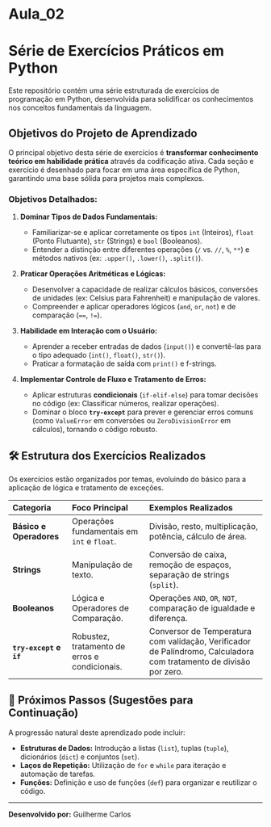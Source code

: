 # Aula_02

#  Série de Exercícios Práticos em Python

Este repositório contém uma série estruturada de exercícios de programação em Python, desenvolvida para solidificar os conhecimentos nos conceitos fundamentais da linguagem.

##  Objetivos do Projeto de Aprendizado

O principal objetivo desta série de exercícios é **transformar conhecimento teórico em habilidade prática** através da codificação ativa. Cada seção e exercício é desenhado para focar em uma área específica de Python, garantindo uma base sólida para projetos mais complexos.

### Objetivos Detalhados:

1.  **Dominar Tipos de Dados Fundamentais:**
    * Familiarizar-se e aplicar corretamente os tipos `int` (Inteiros), `float` (Ponto Flutuante), `str` (Strings) e `bool` (Booleanos).
    * Entender a distinção entre diferentes operações (`/` vs. `//`, `%`, `**`) e métodos nativos (ex: `.upper()`, `.lower()`, `.split()`).

2.  **Praticar Operações Aritméticas e Lógicas:**
    * Desenvolver a capacidade de realizar cálculos básicos, conversões de unidades (ex: Celsius para Fahrenheit) e manipulação de valores.
    * Compreender e aplicar operadores lógicos (`and`, `or`, `not`) e de comparação (`==`, `!=`).

3.  **Habilidade em Interação com o Usuário:**
    * Aprender a receber entradas de dados (`input()`) e convertê-las para o tipo adequado (`int()`, `float()`, `str()`).
    * Praticar a formatação de saída com `print()` e f-strings.

4.  **Implementar Controle de Fluxo e Tratamento de Erros:**
    * Aplicar estruturas **condicionais** (`if-elif-else`) para tomar decisões no código (ex: Classificar números, realizar operações).
    * Dominar o bloco **`try-except`** para prever e gerenciar erros comuns (como `ValueError` em conversões ou `ZeroDivisionError` em cálculos), tornando o código robusto.

## 🛠️ Estrutura dos Exercícios Realizados

Os exercícios estão organizados por temas, evoluindo do básico para a aplicação de lógica e tratamento de exceções.

| Categoria | Foco Principal | Exemplos Realizados |
| :--- | :--- | :--- |
| **Básico e Operadores** | Operações fundamentais em `int` e `float`. | Divisão, resto, multiplicação, potência, cálculo de área. |
| **Strings** | Manipulação de texto. | Conversão de caixa, remoção de espaços, separação de strings (`split`). |
| **Booleanos** | Lógica e Operadores de Comparação. | Operações `AND`, `OR`, `NOT`, comparação de igualdade e diferença. |
| **`try-except` e `if`** | Robustez, tratamento de erros e condicionais. | Conversor de Temperatura com validação, Verificador de Palíndromo, Calculadora com tratamento de divisão por zero. |

## 🚀 Próximos Passos (Sugestões para Continuação)

A progressão natural deste aprendizado pode incluir:

* **Estruturas de Dados:** Introdução a listas (`list`), tuplas (`tuple`), dicionários (`dict`) e conjuntos (`set`).
* **Laços de Repetição:** Utilização de `for` e `while` para iteração e automação de tarefas.
* **Funções:** Definição e uso de funções (`def`) para organizar e reutilizar o código.

---

**Desenvolvido por:** Guilherme Carlos